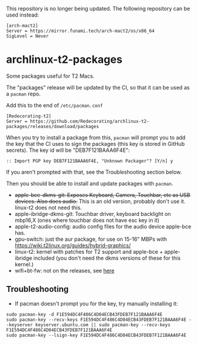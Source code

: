 

This repository is no longer being updated. The following repository can be used instead:

```
[arch-mact2]
Server = https://mirror.funami.tech/arch-mact2/os/x86_64
SigLevel = Never
```
# archlinux-t2-packages

Some packages useful for T2 Macs.

The "packages" release will be updated by the CI, so that it can be used as a `pacman` repo.

Add this to the end of `/etc/pacman.conf`

```
[Redecorating-t2]
Server = https://github.com/Redecorating/archlinux-t2-packages/releases/download/packages
```

When you try to install a package from this, `pacman` will prompt you to add the key that the CI uses to sign the packages (this key is stored in GitHub secrets). The key id will be "DEB7F121BAAA6F4E":

```
:: Import PGP key DEB7F121BAAA6F4E, "Unknown Packager"? [Y/n] y
```

If you aren't prompted with that, see the Troubleshooting section below.

Then you should be able to install and update packages with `pacman`.

- ~~apple-bce-dkms-git: Exposes Keyboard, Camera, Touchbar, etc as USB devices. Also does audio.~~ This is an old version, probably don't use it. linux-t2 does not need this.
- apple-ibridge-dkms-git: Touchbar driver, keyboard backlight on mbp16,X (ones where touchbar does not have esc key in it)
- apple-t2-audio-config: audio config files for the audio device apple-bce has.
- gpu-switch: just the aur package, for use on 15-16" MBPs with https://wiki.t2linux.org/guides/hybrid-graphics/
- linux-t2: kernel with patches for T2 support and apple-bce + apple-ibridge included (you don't need the dkms versions of these for this kernel.)
- wifi+bt-fw: not on the releases, see [here](./wifi-fw/README.md)

## Troubleshooting

- If pacman doesn't prompt you for the key, try manually installing it:
```
sudo pacman-key -d F1E594DC4F486C4D04ECB43FDEB7F121BAAA6F4E
sudo pacman-key --recv-keys F1E594DC4F486C4D04ECB43FDEB7F121BAAA6F4E --keyserver keyserver.ubuntu.com || sudo pacman-key --recv-keys F1E594DC4F486C4D04ECB43FDEB7F121BAAA6F4E
sudo pacman-key --lsign-key F1E594DC4F486C4D04ECB43FDEB7F121BAAA6F4E
```
